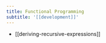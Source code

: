 ```yaml
---
title: Functional Programming
subtitle: '[[development]]'
---
```


- [[deriving-recursive-expressions]]
